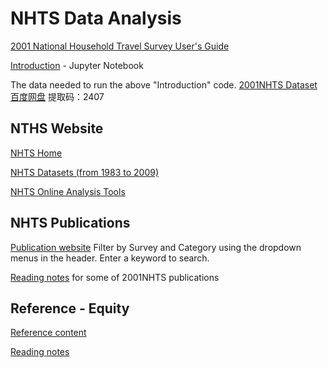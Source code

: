 # NHTS Data Analysis

[2001 National Household Travel Survey User's Guide](https://github.com/13978386611/NHTS/blob/main/2001NHTS%20UsersGuide.pdf)

[Introduction](https://github.com/wenxinL/Data-analysis/blob/main/intro.ipynb) - Jupyter Notebook

The data needed to run the above "Introduction" code. [2001NHTS Dataset 百度网盘](https://pan.baidu.com/s/1vR2H2mipc11EbWSRXzQ2pA) 提取码：2407

## NTHS Website

[NHTS Home](https://nhts.ornl.gov/)

[NHTS Datasets (from 1983 to 2009)](https://nhts.ornl.gov/download.shtml)

[NHTS Online Analysis Tools](https://nhts.ornl.gov/tools.shtml)

## NHTS Publications

[Publication website](https://nhts.ornl.gov/publications)  Filter by Survey and Category using the dropdown menus in the header. Enter a keyword to search.

[Reading notes](https://github.com/wenxinL/Data-analysis/blob/main/Publication/00Notes.md) for some of 2001NHTS publications

## Reference - Equity

[Reference content](https://github.com/wenxinL/Data-analysis/tree/main/Equity%20Reference) 

[Reading notes](https://github.com/wenxinL/Data-analysis/blob/main/Equity%20Reference/00EquityNote.md)
